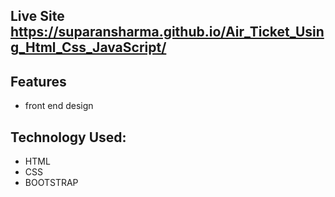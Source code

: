 ## Live Site https://suparansharma.github.io/Air_Ticket_Using_Html_Css_JavaScript/

## Features

- front end design


## Technology Used:
- HTML
- CSS
- BOOTSTRAP



